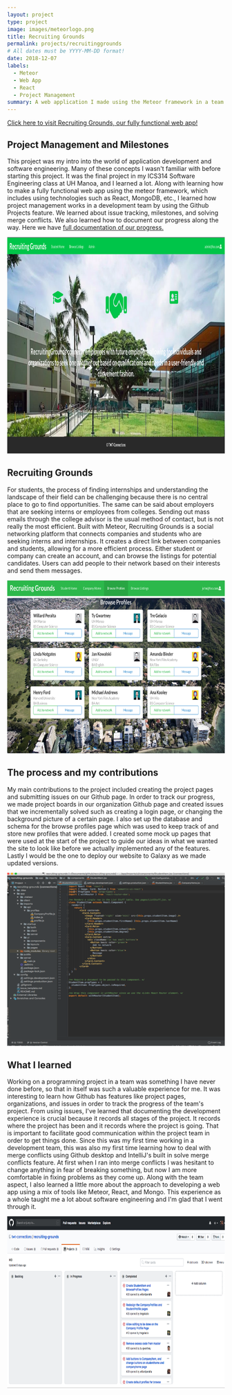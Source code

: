 ```yaml
---
layout: project
type: project
image: images/meteorlogo.png
title: Recruiting Grounds
permalink: projects/recruitinggrounds
# All dates must be YYYY-MM-DD format!
date: 2018-12-07
labels:
  - Meteor
  - Web App
  - React
  - Project Management
summary: A web application I made using the Meteor framework in a team of 3 for my software engineering class at UH Manoa in Fall 2018. We also learned about project management using Github projects.
---
```


<a href="http://recruitinggrounds.meteorapp.com/#/">Click here to visit Recruiting Grounds, our fully functional web app!</a>

## Project Management and Milestones
This project was my intro into the world of application development and software engineering. Many of these concepts I wasn't familiar with before starting this project. It was the final project in my ICS314 Software Engineering class at UH Manoa, and I learned a lot. Along with learning how to make a fully functional web app using the meteor framework, which includes using technologies such as React, MongoDB, etc., I learned how project management works in a development team by using the Github Projects feature. We learned about issue tracking, milestones, and solving merge conflicts. We also learned how to document our progress along the way. Here we have <a href="https://twt-connections.github.io/">full documentation of our progress.</a>


<img src="../images/LandingPage2.jpeg" height="500px" width="700px">


## Recruiting Grounds
For students, the process of finding internships and understanding the landscape of their field can be challenging because there is no central place to go to find opportunities. The same can be said about employers that are seeking interns or employees from colleges. Sending out mass emails through the college advisor is the usual method of contact, but is not really the most efficient. Built with Meteor, Recruiting Grounds is a social networking platform that connects companies and students who are seeking interns and internships. It creates a direct link between companies and students, allowing for a more efficient process. Either student or company can create an account, and can browse the listings for potential candidates. Users can add people to their network based on their interests and send them messages.

<img src="../images/BrowseProfiles.jpeg" height="400px" width="700px">

## The process and my contributions
My main contributions to the project included creating the project pages and submitting issues on our Github page. In order to track our progress, we made project boards in our organization Github page and created issues that we incrementally solved such as creating a login page, or changing the background picture of a certain page. I also set up the database and schema for the browse profiles page which was used to keep track of and store new profiles that were added. I created some mock up pages that were used at the start of the project to guide our ideas in what we wanted the site to look like before we actually implemented any of the features. Lastly I would be the one to deploy our website to Galaxy as we made updated versions. 

<img src="../images/intellij.png" height="400px" width="700px">

## What I learned
Working on a programming project in a team was something I have never done before, so that in itself was such a valuable experience for me. It was interesting to learn how Github has features like project pages, organizations, and issues in order to track the progress of the team's project. From using issues, I've learned that documenting the development experience is crucial because it records all stages of the project. It records where the project has been and it records where the project is going. That is important to facilitate good communication within the project team in order to get things done. Since this was my first time working in a development team, this was also my first time learning how to deal with merge conflicts using Github desktop and IntelliJ's built in solve merge conflicts feature. At first when I ran into merge conflicts I was hesitant to change anything in fear of breaking something, but now I am more comfortable in fixing problems as they come up. Along with the team aspect, I also learned a little more about the approach to developing a web app using a mix of tools like Meteor, React, and Mongo. This experience as a whole taught me a lot about software engineering and I'm glad that I went through it. 

<img src="../images/githubprojectboard.png" height="400px" width="700px">

